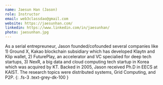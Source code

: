 ```yaml
---
name: Jaesun Han (Jason)
role: Instructor
email: web3classdao@gmail.com
website: https://jaesunhan.com/
linkedin: https://www.linkedin.com/in/jaesunhan/
photo: jaesunhan.jpg
---
```


As a serial entrepreuneur, Jason founded/cofounded several companies like 1) Ground X, Kakao blockchain subsidiary which has developed Klaytn and Klip wallet, 2) FuturePlay, an accelerator and VC specialied for deep tech startups, 3) NexR, a big data and cloud computing tech startup in Korea which was acquired by KT. Backed in 2005, Jason received Ph.D in EECS at KAIST. The research topics were distributed systems, Grid Computing, and P2P.
{: .fs-3 .text-grey-dk-100 }

